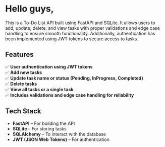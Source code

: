 # **Hello guys,**  

This is a To-Do List API built using FastAPI and SQLite. It allows users to add, update, delete, and view tasks with proper validations and edge case handling to ensure smooth functionality. Additionally, authentication has been implemented using JWT tokens to secure access to tasks.  

## **Features**  
✅ **User authentication using JWT tokens**  
✅ **Add new tasks**  
✅ **Update task name or status (Pending, InProgress, Completed)**  
✅ **Delete tasks**  
✅ **View all tasks or a single task**  
✅ **Includes validations and edge case handling for reliability**  

## **Tech Stack**  
- **FastAPI** – For building the API  
- **SQLite** – For storing tasks  
- **SQLAlchemy** – To interact with the database  
- **JWT (JSON Web Tokens)** – For authentication  
